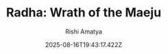 ---
title: "Radha: Wrath of the Maeju"
date: "2025-08-16T19:43:17.422Z"
author: "Rishi Amatya"
read_year: "NO"
recommendation: '3'
url: /bookshelf/radha-wrath-of-the-maeju
---